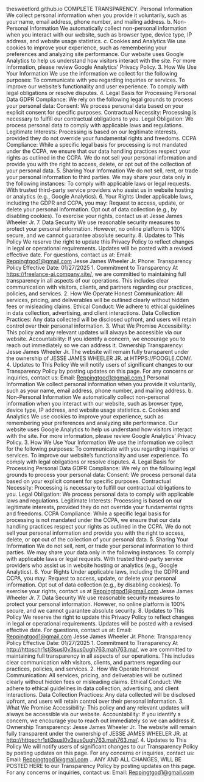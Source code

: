 
thesweetlord.github.io COMPLETE TRANSPARENCY. Personal Information We collect personal information when you provide it voluntarily, such as your name, email address, phone number, and mailing address. b. Non-Personal Information We automatically collect non-personal information when you interact with our website, such as browser type, device type, IP address, and website usage statistics. c. Cookies and Analytics We use cookies to improve your experience, such as remembering your preferences and analyzing site performance. Our website uses Google Analytics to help us understand how visitors interact with the site. For more information, please review Google Analytics' Privacy Policy. 3. How We Use Your Information We use the information we collect for the following purposes: To communicate with you regarding inquiries or services. To improve our website’s functionality and user experience. To comply with legal obligations or resolve disputes. 4. Legal Basis for Processing Personal Data GDPR Compliance: We rely on the following legal grounds to process your personal data: Consent: We process personal data based on your explicit consent for specific purposes. Contractual Necessity: Processing is necessary to fulfill our contractual obligations to you. Legal Obligation: We process personal data to comply with applicable laws and regulations. Legitimate Interests: Processing is based on our legitimate interests, provided they do not override your fundamental rights and freedoms. CCPA Compliance: While a specific legal basis for processing is not mandated under the CCPA, we ensure that our data handling practices respect your rights as outlined in the CCPA. We do not sell your personal information and provide you with the right to access, delete, or opt out of the collection of your personal data. 5. Sharing Your Information We do not sell, rent, or trade your personal information to third parties. We may share your data only in the following instances: To comply with applicable laws or legal requests. With trusted third-party service providers who assist us in website hosting or analytics (e.g., Google Analytics). 6. Your Rights Under applicable laws, including the GDPR and CCPA, you may: Request to access, update, or delete your personal information. Opt out of data collection (e.g., by disabling cookies). To exercise your rights, contact us at Jesse James Wheeler Jr. 7. Data Security We use reasonable security measures to protect your personal information. However, no online platform is 100% secure, and we cannot guarantee absolute security. 8. Updates to This Policy We reserve the right to update this Privacy Policy to reflect changes in legal or operational requirements. Updates will be posted with a revised effective date. For questions, contact us at: Email: Reppingtgod1@gmail.com Jesse James Wheeler Jr. Phone: Transparency Policy Effective Date: 01/27/2025 1. Commitment to Transparency At https://freelance-ai.company.site/, we are committed to maintaining full transparency in all aspects of our operations. This includes clear communication with visitors, clients, and partners regarding our practices, policies, and services. 2. How We Operate Honest Communication: All services, pricing, and deliverables will be outlined clearly without hidden fees or misleading claims. Ethical Conduct: We adhere to ethical guidelines in data collection, advertising, and client interactions. Data Collection Practices: Any data collected will be disclosed upfront, and users will retain control over their personal information. 3. What We Promise Accessibility: This policy and any relevant updates will always be accessible via our website. Accountability: If you identify a concern, we encourage you to reach out immediately so we can address it. Ownership Transparency: Jesse James Wheeler Jr. The website will remain fully transparent under the ownership of JESSE JAMES WHEELER JR. at HTPPS://FOOGLE.COM/. 4. Updates to This Policy We will notify users of significant changes to our Transparency Policy by posting updates on this page. For any concerns or inquiries, contact us: Email: Reppingtgod1@gmail.com.1 Personal Information We collect personal information when you provide it voluntarily, such as your name, email address, phone number, and mailing address. b. Non-Personal Information We automatically collect non-personal information when you interact with our website, such as browser type, device type, IP address, and website usage statistics. c. Cookies and Analytics We use cookies to improve your experience, such as remembering your preferences and analyzing site performance. Our website uses Google Analytics to help us understand how visitors interact with the site. For more information, please review Google Analytics' Privacy Policy. 3. How We Use Your Information We use the information we collect for the following purposes: To communicate with you regarding inquiries or services. To improve our website’s functionality and user experience. To comply with legal obligations or resolve disputes. 4. Legal Basis for Processing Personal Data GDPR Compliance: We rely on the following legal grounds to process your personal data: Consent: We process personal data based on your explicit consent for specific purposes. Contractual Necessity: Processing is necessary to fulfill our contractual obligations to you. Legal Obligation: We process personal data to comply with applicable laws and regulations. Legitimate Interests: Processing is based on our legitimate interests, provided they do not override your fundamental rights and freedoms. CCPA Compliance: While a specific legal basis for processing is not mandated under the CCPA, we ensure that our data handling practices respect your rights as outlined in the CCPA. We do not sell your personal information and provide you with the right to access, delete, or opt out of the collection of your personal data. 5. Sharing Your Information We do not sell, rent, or trade your personal information to third parties. We may share your data only in the following instances: To comply with applicable laws or legal requests. With trusted third-party service providers who assist us in website hosting or analytics (e.g., Google Analytics). 6. Your Rights Under applicable laws, including the GDPR and CCPA, you may: Request to access, update, or delete your personal information. Opt out of data collection (e.g., by disabling cookies). To exercise your rights, contact us at Reppingtgod1@gmail.com Jesse James Wheeler Jr. 7. Data Security We use reasonable security measures to protect your personal information. However, no online platform is 100% secure, and we cannot guarantee absolute security. 8. Updates to This Policy We reserve the right to update this Privacy Policy to reflect changes in legal or operational requirements. Updates will be posted with a revised effective date. For questions, contact us at: Email: Reppingtgod1@gmail.com Jesse James Wheeler Jr. Phone: Transparency Policy Effective Date: 01/27/2025 1. Commitment to Transparency At http://httpschr1stj3susl0v3sus0ugh763.mah763.ma/, we are committed to maintaining full transparency in all aspects of our operations. This includes clear communication with visitors, clients, and partners regarding our practices, policies, and services. 2. How We Operate Honest Communication: All services, pricing, and deliverables will be outlined clearly without hidden fees or misleading claims. Ethical Conduct: We adhere to ethical guidelines in data collection, advertising, and client interactions. Data Collection Practices: Any data collected will be disclosed upfront, and users will retain control over their personal information. 3. What We Promise Accessibility: This policy and any relevant updates will always be accessible via our website. Accountability: If you identify a concern, we encourage you to reach out immediately so we can address it. Ownership Transparency: Jesse James Wheeler Jr. The website will remain fully transparent under the ownership of JESSE JAMES WHEELER JR. at http://httpschr1stj3susl0v3sus0ugh763.mah763.ma/. 4. Updates to This Policy We will notify users of significant changes to our Transparency Policy by posting updates on this page. For any concerns or inquiries, contact us: Email: Reppingtgod1@gmail.com .. ANY AND ALL CHANGES, WILL BE POSTED HERE to our Transparency Policy by posting updates on this page. For any concerns or inquiries, contact us: Email: Reppingtgod1@gmail.com
